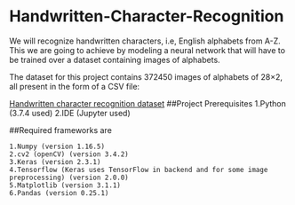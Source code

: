# Handwritten-Character-Recognition
We will recognize handwritten characters, i.e, English alphabets from A-Z. This we are going to achieve by modeling a neural network that will have to be trained over a dataset containing images of alphabets.

The dataset for this project contains 372450 images of alphabets of 28×2, all present in the form of a CSV file:

[Handwritten character recognition dataset](https://www.kaggle.com/sachinpatel21/az-handwritten-alphabets-in-csv-format)
##Project Prerequisites
1.Python (3.7.4 used)
2.IDE (Jupyter used)

##Required frameworks are

    1.Numpy (version 1.16.5)
    2.cv2 (openCV) (version 3.4.2)
    3.Keras (version 2.3.1)
    4.Tensorflow (Keras uses TensorFlow in backend and for some image preprocessing) (version 2.0.0)
    5.Matplotlib (version 3.1.1)
    6.Pandas (version 0.25.1)

